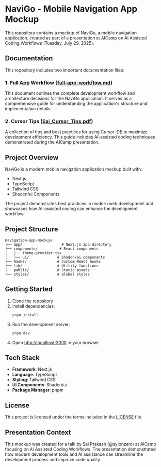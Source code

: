 # NaviGo - Mobile Navigation App Mockup

This repository contains a mockup of NaviGo, a mobile navigation application, created as part of a presentation at AICamp on AI Assisted Coding Workflows (Tuesday, July 29, 2025).

## Documentation

This repository includes two important documentation files:

### 1. Full App Workflow ([full-app-workflow.md](./full-app-workflow.md))
This document outlines the complete development workflow and architecture decisions for the NaviGo application. It serves as a comprehensive guide for understanding the application's structure and implementation details.

### 2. Cursor Tips ([Sai_Cursor_Tips.pdf](./Sai_Cursor_Tips.pdf))
A collection of tips and best practices for using Cursor IDE to maximize development efficiency. This guide includes AI-assisted coding techniques demonstrated during the AICamp presentation.

## Project Overview

NaviGo is a modern mobile navigation application mockup built with:
- Next.js
- TypeScript
- Tailwind CSS
- Shadcn/ui Components

The project demonstrates best practices in modern web development and showcases how AI-assisted coding can enhance the development workflow.

## Project Structure

```
navigation-app-mockup/
├── app/                  # Next.js app directory
├── components/          # React components
│   ├── theme-provider.tsx
│   └── ui/             # Shadcn/ui components
├── hooks/              # Custom React hooks
├── lib/                # Utility functions
├── public/             # Static assets
└── styles/             # Global styles
```



## Getting Started

1. Clone the repository
2. Install dependencies:
   ```bash
   pnpm install
   ```
3. Run the development server:
   ```bash
   pnpm dev
   ```
4. Open [http://localhost:3000](http://localhost:3000) in your browser

## Tech Stack

- **Framework**: Next.js
- **Language**: TypeScript
- **Styling**: Tailwind CSS
- **UI Components**: Shadcn/ui
- **Package Manager**: pnpm

## License

This project is licensed under the terms included in the [LICENSE](./LICENSE) file.

## Presentation Context

This mockup was created for a talk by Sai Prakash (@sylonzero) at AICamp focusing on AI Assisted Coding Workflows. The presentation demonstrated how modern development tools and AI assistance can streamline the development process and improve code quality.
